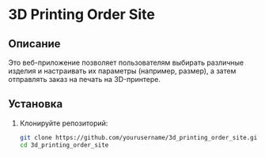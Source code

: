 # 3D Printing Order Site

## Описание
Это веб-приложение позволяет пользователям выбирать различные изделия и настраивать их параметры (например, размер), а затем отправлять заказ на печать на 3D-принтере.

## Установка
1. Клонируйте репозиторий:
   ```sh
   git clone https://github.com/yourusername/3d_printing_order_site.git
   cd 3d_printing_order_site
